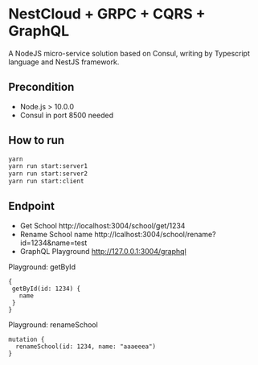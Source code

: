 # NestCloud + GRPC + CQRS + GraphQL

A NodeJS micro-service solution based on Consul, writing by Typescript language and NestJS framework.


## Precondition

* Node.js > 10.0.0
* Consul in port 8500 needed

## How to run

```bash
yarn
yarn run start:server1
yarn run start:server2
yarn run start:client
```

## Endpoint 
* Get School http://localhost:3004/school/get/1234
* Rename School name http://lcalhost:3004/school/rename?id=1234&name=test
* GraphQL Playground http://127.0.0.1:3004/graphql

Playground: getById
 ```
{
  getById(id: 1234) {
    name
  }
}
```
Playground: renameSchool
```
mutation {
  renameSchool(id: 1234, name: "aaaeeea")
}
```